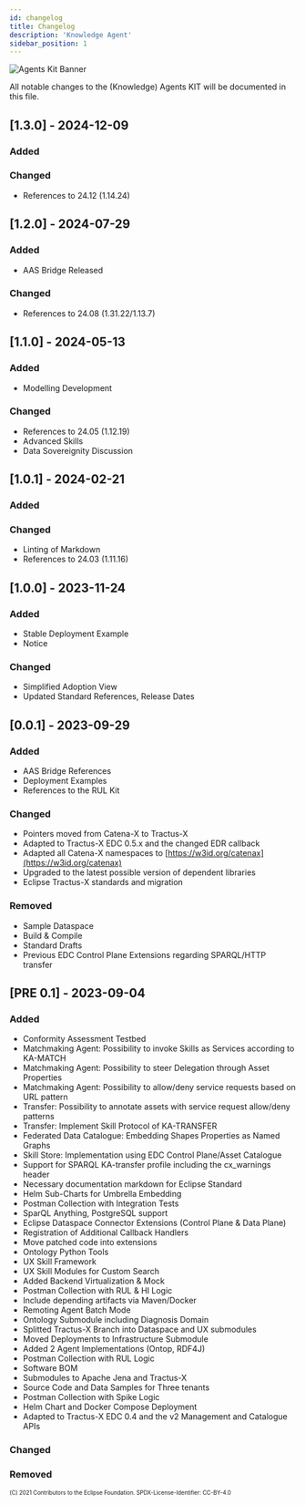 ```yaml
---
id: changelog
title: Changelog
description: 'Knowledge Agent'
sidebar_position: 1
---
```

<!--
 * Copyright (c) 2021 T-Systems International GmbH
 * Copyright (c) 2021 Bayerische Motoren Werke Aktiengesellschaft (BMW AG) 
 * Copyright (c) 2021 Mercedes-Benz AG
 * Copyright (c) 2021 ZF Friedrichshafen AG
 * Copyright (c) 2021 SAP SE
 * Copyright (c) 2021 Contributors to the Eclipse Foundation
 *
 * See the NOTICE file(s) distributed with this work for additional
 * information regarding copyright ownership.
 *
 * This documentation and the accompanying materials are made available under the
 * terms of the Creative Commons Attribution 4.0 International License,  which is available at
 * https://creativecommons.org/licenses/by/4.0/legalcode.
 *
 * Unless required by applicable law or agreed to in writing, software
 * distributed under the License is distributed on an "AS IS" BASIS, WITHOUT
 * WARRANTIES OR CONDITIONS OF ANY KIND, either express or implied. See the
 * License for the specific language governing permissions and limitations
 * under the License.
 *
 * SPDX-License-Identifier: CC-BY-4.0
-->

![Agents Kit Banner](/img/knowledge-agents/AgentsKit-Icon.png)

All notable changes to the (Knowledge) Agents KIT will be documented in this file.

## [1.3.0] - 2024-12-09

### Added

### Changed

- References to 24.12 (1.14.24)

## [1.2.0] - 2024-07-29

### Added

- AAS Bridge Released

### Changed

- References to 24.08 (1.31.22/1.13.7)

## [1.1.0] - 2024-05-13

### Added

- Modelling Development

### Changed

- References to 24.05 (1.12.19)
- Advanced Skills
- Data Sovereignity Discussion

## [1.0.1] - 2024-02-21

### Added

### Changed

- Linting of Markdown
- References to 24.03 (1.11.16)

## [1.0.0] - 2023-11-24

### Added

- Stable Deployment Example
- Notice

### Changed

- Simplified Adoption View
- Updated Standard References, Release Dates

## [0.0.1] - 2023-09-29

### Added

- AAS Bridge References
- Deployment Examples
- References to the RUL Kit

### Changed

- Pointers moved from Catena-X to Tractus-X
- Adapted to Tractus-X EDC 0.5.x and the changed EDR callback
- Adapted all Catena-X namespaces to [https://w3id.org/catenax](https://w3id.org/catenax)
- Upgraded to the latest possible version of dependent libraries
- Eclipse Tractus-X standards and migration

### Removed

- Sample Dataspace
- Build & Compile
- Standard Drafts
- Previous EDC Control Plane Extensions regarding SPARQL/HTTP transfer

## [PRE 0.1] - 2023-09-04

### Added

- Conformity Assessment Testbed
- Matchmaking Agent: Possibility to invoke Skills as Services according to KA-MATCH
- Matchmaking Agent: Possibility to steer Delegation through Asset Properties
- Matchmaking Agent: Possibility to allow/deny service requests based on URL pattern
- Transfer: Possibility to annotate assets with service request allow/deny patterns
- Transfer: Implement Skill Protocol of KA-TRANSFER
- Federated Data Catalogue: Embedding Shapes Properties as Named Graphs
- Skill Store: Implementation using EDC Control Plane/Asset Catalogue
- Support for SPARQL KA-transfer profile including the cx_warnings header
- Necessary documentation markdown for Eclipse Standard
- Helm Sub-Charts for Umbrella Embedding
- Postman Collection with Integration Tests
- SparQL Anything, PostgreSQL support
- Eclipse Dataspace Connector Extensions (Control Plane & Data Plane)
- Registration of Additional Callback Handlers
- Move patched code into extensions
- Ontology Python Tools
- UX Skill Framework
- UX Skill Modules for Custom Search
- Added Backend Virtualization & Mock
- Postman Collection with RUL & HI Logic
- Include depending artifacts via Maven/Docker
- Remoting Agent Batch Mode
- Ontology Submodule including Diagnosis Domain
- Splitted Tractus-X Branch into Dataspace and UX submodules
- Moved Deployments to Infrastructure Submodule
- Added 2 Agent Implementations (Ontop, RDF4J)
- Postman Collection with RUL Logic
- Software BOM
- Submodules to Apache Jena and Tractus-X
- Source Code and Data Samples for Three tenants
- Postman Collection with Spike Logic
- Helm Chart and Docker Compose Deployment
- Adapted to Tractus-X EDC 0.4 and the v2 Management and Catalogue APIs

### Changed

### Removed

<sub><sup>(C) 2021 Contributors to the Eclipse Foundation. SPDX-License-Identifier: CC-BY-4.0</sup></sub>
